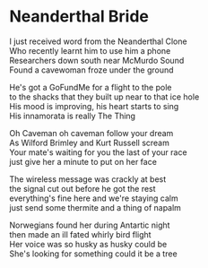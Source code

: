 # Neanderthal Bride

I just received word from the Neanderthal Clone  
Who recently learnt him to use him a phone  
Researchers down south near McMurdo Sound  
Found a cavewoman froze under the ground  

He's got a GoFundMe for a flight to the pole  
to the shacks that they built up near to that ice hole  
His mood is improving, his heart starts to sing  
His innamorata is really The Thing  

Oh Caveman oh caveman follow your dream  
As Wilford Brimley and Kurt Russell scream  
Your mate's waiting for you the last of your race  
just give her a minute to put on her face  

The wireless message was crackly at best  
the signal cut out before he got the rest  
everything's fine here and we're staying calm  
just send some thermite and a thing of napalm  

Norwegians found her during Antartic night  
then made an ill fated whirly bird flight  
Her voice was so husky as husky could be  
She's looking for something could it be a tree  











